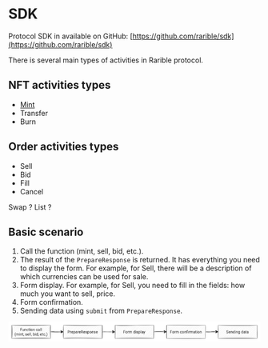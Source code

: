 # SDK

Protocol SDK in available on GitHub: [https://github.com/rarible/sdk](https://github.com/rarible/sdk)

There is several main types of activities in Rarible protocol.

## NFT activities types

- [Mint](mint.md)
- Transfer
- Burn

## Order activities types

- Sell
- Bid
- Fill
- Cancel

Swap ?
List ?

## Basic scenario

1. Call the function (mint, sell, bid, etc.).
2. The result of the `PrepareResponse` is returned. It has everything you need to display the form. For example, for Sell, there will be a description of which currencies can be used for sale.
3. Form display. For example, for Sell, you need to fill in the fields: how much you want to sell, price.
4. Form confirmation.
5. Sending data using `submit` from `PrepareResponse`.

![](img/sdk1.png)
